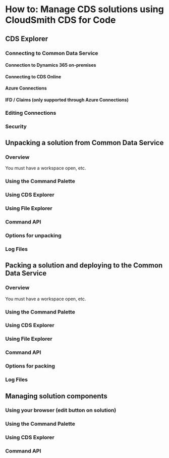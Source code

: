 # How to: Manage CDS solutions using CloudSmith CDS for Code

## CDS Explorer

### Connecting to Common Data Service

#### Connection to Dynamics 365 on-premises

#### Connecting to CDS Online

#### Azure Connections

#### IFD / Claims (only supported through Azure Connections)

### Editing Connections

### Security

## Unpacking a solution from Common Data Service

### Overview
You must have a workspace open, etc.  

### Using the Command Palette

### Using CDS Explorer

### Using File Explorer

### Command API

### Options for unpacking

### Log Files

## Packing a solution and deploying to the Common Data Service

### Overview
You must have a workspace open, etc.  

### Using the Command Palette

### Using CDS Explorer

### Using File Explorer

### Command API

### Options for packing

### Log Files

## Managing solution components

### Using your browser (edit button on solution)

### Using the Command Palette

### Using CDS Explorer

### Command API
